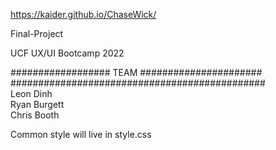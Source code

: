 https://kaider.github.io/ChaseWick/

Final-Project

UCF UX/UI Bootcamp 2022

################## TEAM  ###################### <br>
############################################## <br>
Leon Dinh<br>
Ryan Burgett<br>
Chris Booth<br>



Common style will live in style.css

